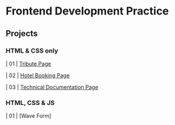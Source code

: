 # Frontend Development Practice 
<h2>Projects </h2>

<h3> HTML & CSS only </h3>
                                                                   
| 01  | [Tribute Page](https://github.com/OAAK125/FrontendPractice/tree/main/TributePage) 

| 02  | [Hotel Booking Page](https://github.com/OAAK125/FrontendPractice/tree/main/HotelBookingForm)

| 03  | [Technical Documentation Page](https://github.com/OAAK125/FrontendPractice/tree/main/DocumentationPage)

<h3>HTML, CSS & JS</h3>

| 01  | [Wave Form]
